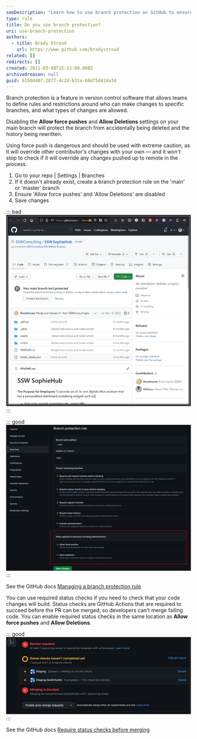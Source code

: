 ```yaml
---
seoDescription: "Learn how to use branch protection on GitHub to ensure your main branch remains safe from accidental deletions and force pushes."
type: rule
title: Do you use branch protection?
uri: use-branch-protection
authors:
  - title: Brady Stroud
    url: https://www.github.com/bradystroud
related: []
redirects: []
created: 2021-03-08T15:13:00.000Z
archivedreason: null
guid: 615dd407-2877-4c2d-b31a-60d75d42da3d
---
```

Branch protection is a feature in version control software that allows teams to define rules and restrictions around who can make changes to specific branches, and what types of changes are allowed.

Disabling the **Allow force pushes** and **Allow Deletions** settings on your main branch will protect the branch from accidentally being deleted and the history being rewritten.

Using force push is dangerous and should be used with extreme caution, as it will override other contributor's changes with your own — and it won't stop to check if it will override any changes pushed up to remote in the process.

<!--endintro-->

1. Go to your repo | Settings | Branches
2. If it doesn't already exist, create a branch protection rule on the 'main' or 'master' branch
3. Ensure 'Allow force pushes' and 'Allow Deletions' are disabled
4. Save changes

::: bad
![Bad example: Main branch not protected](bad-unprotected-main-branch.jpg)
:::

::: good
![Good Example: Main branch is protected](branchProtection.png)
:::

See the GitHub docs [Managing a branch protection rule](https://docs.github.com/en/github/administering-a-repository/managing-a-branch-protection-rule)

You can use required status checks if you need to check that your code changes will build. Status checks are GitHub Actions that are required to succeed before the PR can be merged, so developers can't merge failing code. You can enable required status checks in the same location as **Allow force pushes** and **Allow Deletions**.

::: good
![Figure: Developers can't merge until all checks have passed](requiredChecks.png)
:::

See the GitHub docs [Require status checks before merging](https://docs.github.com/en/github/administering-a-repository/defining-the-mergeability-of-pull-requests/about-protected-branches#require-status-checks-before-merging)
